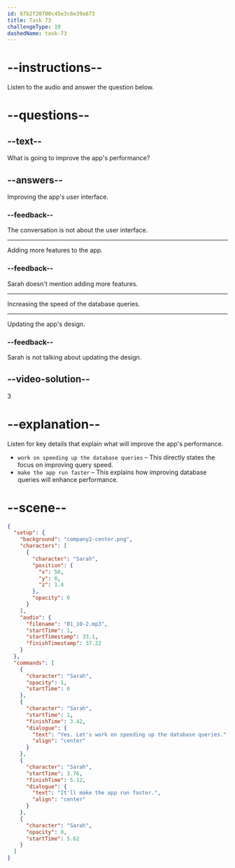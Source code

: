 ```yaml
---
id: 67b2f20700c45e3c6e39a673
title: Task 73
challengeType: 19
dashedName: task-73
---
```


<!-- (Audio) Sarah: Yes, let's work on speeding up the database queries. It'll make the app run faster. -->

# --instructions--

Listen to the audio and answer the question below.

# --questions--

## --text--

What is going to improve the app's performance?

## --answers--

Improving the app's user interface.

### --feedback--

The conversation is not about the user interface.

---

Adding more features to the app.

### --feedback--

Sarah doesn't mention adding more features.

---

Increasing the speed of the database queries.

---

Updating the app's design.

### --feedback--

Sarah is not talking about updating the design.

## --video-solution--

3

# --explanation--  

Listen for key details that explain what will improve the app's performance.  

- `work on speeding up the database queries` – This directly states the focus on improving query speed.  
- `make the app run faster` – This explains how improving database queries will enhance performance.  

# --scene--

```json
{
  "setup": {
    "background": "company2-center.png",
    "characters": [
      {
        "character": "Sarah",
        "position": {
          "x": 50,
          "y": 0,
          "z": 1.4
        },
        "opacity": 0
      }
    ],
    "audio": {
      "filename": "B1_10-2.mp3",
      "startTime": 1,
      "startTimestamp": 33.1,
      "finishTimestamp": 37.22
    }
  },
  "commands": [
    {
      "character": "Sarah",
      "opacity": 1,
      "startTime": 0
    },
    {
      "character": "Sarah",
      "startTime": 1,
      "finishTime": 3.42,
      "dialogue": {
        "text": "Yes. Let's work on speeding up the database queries.",
        "align": "center"
      }
    },
    {
      "character": "Sarah",
      "startTime": 3.76,
      "finishTime": 5.12,
      "dialogue": {
        "text": "It'll make the app run faster.",
        "align": "center"
      }
    },
    {
      "character": "Sarah",
      "opacity": 0,
      "startTime": 5.62
    }
  ]
}
```
